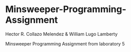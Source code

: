 # Minsweeper-Programming-Assignment
Hector R. Collazo Melendez &amp; William Lugo Lamberty

Minsweeper Programming Assignment from laboratory 5
